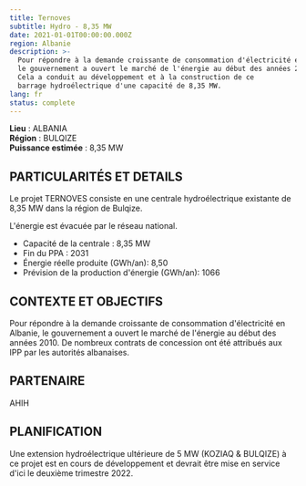 ```yaml
---
title: Ternoves
subtitle: Hydro - 8,35 MW
date: 2021-01-01T00:00:00.000Z
region: Albanie
description: >-
  Pour répondre à la demande croissante de consommation d'électricité en Albanie,
  le gouvernement a ouvert le marché de l'énergie au début des années 2010.
  Cela a conduit au développement et à la construction de ce
  barrage hydroélectrique d'une capacité de 8,35 MW.
lang: fr
status: complete
---
```

**Lieu** : ALBANIA<br>
**Région** : BULQIZE<br>
**Puissance estimée** : 8,35 MW<br>

## PARTICULARITÉS ET DETAILS

Le projet TERNOVES consiste en une centrale hydroélectrique existante de 8,35 MW dans la région de Bulqize.

L'énergie est évacuée par le réseau national.

* Capacité de la centrale : 8,35 MW
* Fin du PPA : 2031
* Énergie réelle produite (GWh/an): 8,50
* Prévision de la production d'énergie (GWh/an): 1066

## CONTEXTE ET OBJECTIFS

Pour répondre à la demande croissante de consommation d'électricité en Albanie, le gouvernement a ouvert le marché de l'énergie au début des années 2010. De nombreux contrats de concession ont été attribués aux IPP par les autorités albanaises.

## PARTENAIRE

AHIH

## PLANIFICATION

Une extension hydroélectrique ultérieure de 5 MW (KOZIAQ & BULQIZE) à ce projet est en cours de développement et devrait être mise en service d'ici le deuxième trimestre 2022.